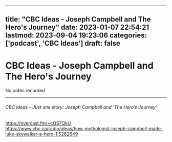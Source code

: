 
---
title: "CBC Ideas - Joseph Campbell and The Hero's Journey"
date: 2023-01-07 22:54:21
lastmod: 2023-09-04 19:23:06
categories: ['podcast', 'CBC Ideas']
draft: false
---


# CBC Ideas - Joseph Campbell and The Hero's Journey

No notes recorded

- - -
###### CBC Ideas - Just one story: Joseph Campbell and ‘The Hero’s Journey’

https://overcast.fm/+cQS7QkU  
https://www.cbc.ca/radio/ideas/how-mythologist-joseph-campbell-made-luke-skywalker-a-hero-1.5262649

<!-- #public #podcast #CBC Ideas# -->

<!-- {BearID:C50B5A70-E317-4066-B0AE-B753EAF8B961-28016-00002D97C5EFC164} -->
